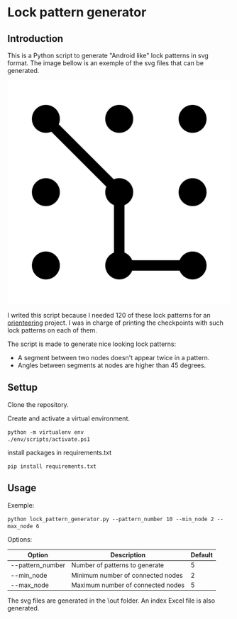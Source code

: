 # Lock pattern generator

## Introduction

This is a Python script to generate "Android like" lock patterns in svg format. The image bellow is an exemple of the svg files that can be generated.

![Exemple lock pattern generated with the script](./exemple_lock_pattern.svg)

I writed this script because I needed 120 of these lock patterns for an [orienteering](https://en.wikipedia.org/wiki/Orienteering) project. I was in charge of printing the checkpoints with such lock patterns on each of them.

The script is made to generate nice looking lock patterns:
- A segment between two nodes doesn't appear twice in a pattern.
- Angles between segments at nodes are higher than 45 degrees.

## Settup

Clone the repository.

Create and activate a virtual environment.

```
python -m virtualenv env
./env/scripts/activate.ps1
```

install packages in requirements.txt

```
pip install requirements.txt
```

## Usage

Exemple:

```
python lock_pattern_generator.py --pattern_number 10 --min_node 2 --max_node 6
```

Options:

| Option           | Description                          | Default |
|------------------|--------------------------------------|---------|
| --pattern_number | Number of patterns to generate       | 5       |
| --min_node       | Minimum number of connected nodes    | 2       |
| --max_node       | Maximum number of connected nodes    | 5       |

The svg files are generated in the \out folder. An index Excel file is also generated.
